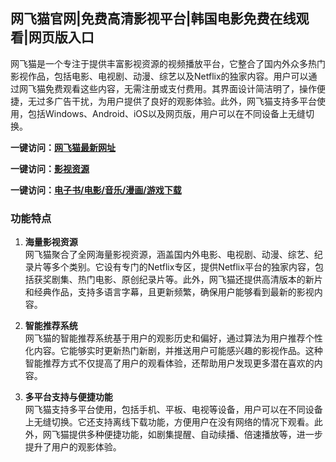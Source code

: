 <h2>网飞猫官网|免费高清影视平台|韩国电影免费在线观看|网页版入口</h2>

网飞猫是一个专注于提供丰富影视资源的视频播放平台，它整合了国内外众多热门影视作品，包括电影、电视剧、动漫、综艺以及Netflix的独家内容。用户可以通过网飞猫免费观看这些内容，无需注册或支付费用。其界面设计简洁明了，操作便捷，无过多广告干扰，为用户提供了良好的观影体验。此外，网飞猫支持多平台使用，包括Windows、Android、iOS以及网页版，用户可以在不同设备上无缝切换。

<p><strong>一键访问：</strong><a href="https://www.rymdh.com/sites/14359.html" target="_blank" ><strong>网飞猫最新网址</strong></a></p>
<p><strong>一键访问：</strong><a href="https://www.rymdh.com/favorites/yingshizaixiankan" target="_blank" ><strong>影视资源</strong></a></p>
<p><strong>一键访问：</strong><a href="https://wangpanziyuan.pages.dev/" target="_blank" ><strong>电子书/电影/音乐/漫画/游戏下载</strong></a></p>

### 功能特点
1. **海量影视资源**  
   网飞猫聚合了全网海量影视资源，涵盖国内外电影、电视剧、动漫、综艺、纪录片等多个类别。它设有专门的Netflix专区，提供Netflix平台的独家内容，包括获奖剧集、热门电影、原创纪录片等。此外，网飞猫还提供高清版本的新片和经典作品，支持多语言字幕，且更新频繁，确保用户能够看到最新的影视内容。

2. **智能推荐系统**  
   网飞猫的智能推荐系统基于用户的观影历史和偏好，通过算法为用户推荐个性化内容。它能够实时更新热门新剧，并推送用户可能感兴趣的影视作品。这种智能推荐方式不仅提高了用户的观看体验，还帮助用户发现更多潜在喜欢的内容。

3. **多平台支持与便捷功能**  
   网飞猫支持多平台使用，包括手机、平板、电视等设备，用户可以在不同设备上无缝切换。它还支持离线下载功能，方便用户在没有网络的情况下观看。此外，网飞猫提供多种便捷功能，如剧集提醒、自动续播、倍速播放等，进一步提升了用户的观影体验。

